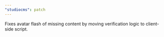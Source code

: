 ```yaml
---
"studiocms": patch
---
```


Fixes avatar flash of missing content by moving verification logic to client-side script.
